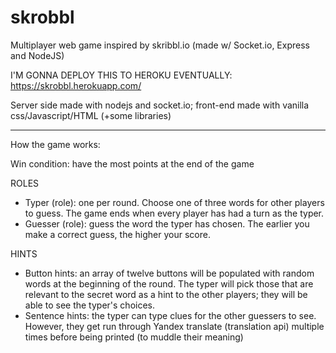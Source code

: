 # skrobbl
Multiplayer web game inspired by skribbl.io (made w/ Socket.io, Express and NodeJS)

I'M GONNA DEPLOY THIS TO HEROKU EVENTUALLY: https://skrobbl.herokuapp.com/

Server side made with nodejs and socket.io; front-end made with vanilla css/Javascript/HTML (+some libraries)

------------------------------------------------------------------------------------------

How the game works: 

Win condition: have the most points at the end of the game

ROLES
- Typer (role): one per round. Choose one of three words for other players to guess. The game ends when every player has had a turn as the typer.
- Guesser (role): guess the word the typer has chosen. The earlier you make a correct guess, the higher your score.

HINTS
- Button hints: an array of twelve buttons will be populated with random words at the beginning of the round. The typer will pick those that are relevant to the secret word as a hint to the other players; they will be able to see the typer's choices.
- Sentence hints: the typer can type clues for the other guessers to see. However, they get run through Yandex translate (translation api) multiple times before being printed (to muddle their meaning)

